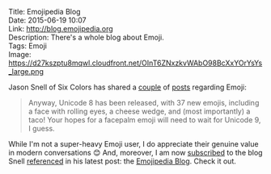 Title: Emojipedia Blog  
Date: 2015-06-19 10:07  
Link: http://blog.emojipedia.org  
Description: There's a whole blog about Emoji.  
Tags: Emoji  
Image: https://d27kszptu8mqwl.cloudfront.net/OInT6ZNxzkvWAbO98BcXxYOrYsYs_large.png  

Jason Snell of Six Colors has shared a [couple][1] of [posts][2] regarding Emoji:

> Anyway, Unicode 8 has been released, with 37 new emojis, including a face with rolling eyes, a cheese wedge, and (most importantly) a taco! Your hopes for a facepalm emoji will need to wait for Unicode 9, I guess.

While I'm not a super-heavy Emoji user, I do appreciate their genuine value in modern conversations 😊 And, moreover, I am now [subscribed][3] to the blog Snell [referenced][4] in his latest post: the [Emojipedia Blog][5]. Check it out.

[1]: http://sixcolors.com/post/2015/04/apples-emoji-lives-long-and-prospers/ "Jason Snell on the Spock emoji"
[2]: http://sixcolors.com/link/2015/06/unicode-8-taco-emoji-yes-facepalm-emoji-no/ "More Jason Snell on Unicode-8 and new emoji"
[3]: http://blog.emojipedia.org/feed "RSS feed for Emojipedia"
[4]: http://blog.emojipedia.org/unicode-8-what-and-when "Emojipedia post about Unicode-8"
[5]: http://blog.emojipedia.org/ "Emojipedia"